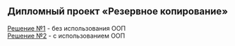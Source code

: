## Дипломный проект «Резервное копирование»  

[Решение №1](01_course_paper.py) - без использования ООП  
[Решение №2]() - с использованием ООП